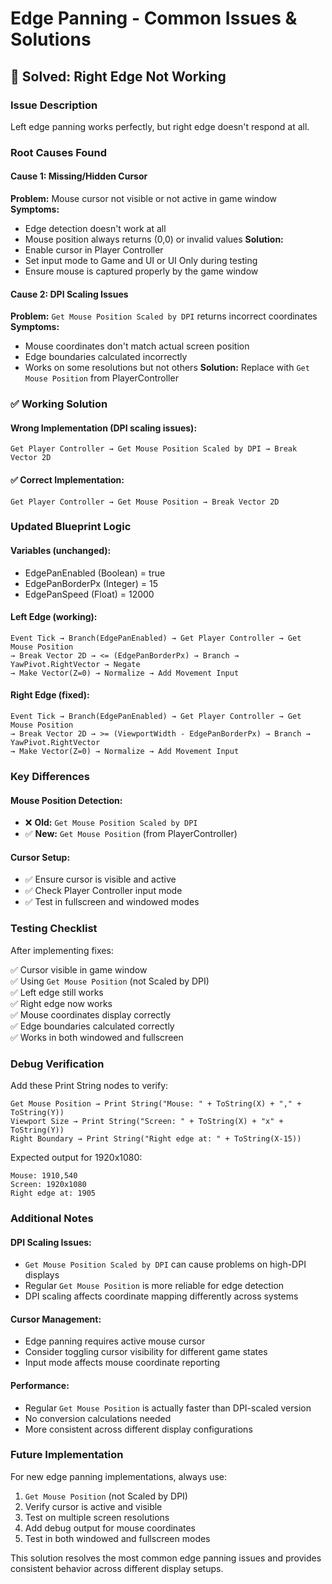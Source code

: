 # Edge Panning - Common Issues & Solutions

## 🚨 Solved: Right Edge Not Working

### Issue Description
Left edge panning works perfectly, but right edge doesn't respond at all.

### Root Causes Found

#### Cause 1: Missing/Hidden Cursor
**Problem:** Mouse cursor not visible or not active in game window
**Symptoms:** 
- Edge detection doesn't work at all
- Mouse position always returns (0,0) or invalid values
**Solution:** 
- Enable cursor in Player Controller
- Set input mode to Game and UI or UI Only during testing
- Ensure mouse is captured properly by the game window

#### Cause 2: DPI Scaling Issues  
**Problem:** `Get Mouse Position Scaled by DPI` returns incorrect coordinates
**Symptoms:**
- Mouse coordinates don't match actual screen position
- Edge boundaries calculated incorrectly
- Works on some resolutions but not others
**Solution:** Replace with `Get Mouse Position` from PlayerController

### ✅ Working Solution

#### Wrong Implementation (DPI scaling issues):
```
Get Player Controller → Get Mouse Position Scaled by DPI → Break Vector 2D
```

#### ✅ Correct Implementation:
```
Get Player Controller → Get Mouse Position → Break Vector 2D
```

### Updated Blueprint Logic

#### Variables (unchanged):
- EdgePanEnabled (Boolean) = true
- EdgePanBorderPx (Integer) = 15  
- EdgePanSpeed (Float) = 12000

#### Left Edge (working):
```
Event Tick → Branch(EdgePanEnabled) → Get Player Controller → Get Mouse Position
→ Break Vector 2D → <= (EdgePanBorderPx) → Branch → YawPivot.RightVector → Negate
→ Make Vector(Z=0) → Normalize → Add Movement Input
```

#### Right Edge (fixed):
```
Event Tick → Branch(EdgePanEnabled) → Get Player Controller → Get Mouse Position  
→ Break Vector 2D → >= (ViewportWidth - EdgePanBorderPx) → Branch → YawPivot.RightVector
→ Make Vector(Z=0) → Normalize → Add Movement Input
```

### Key Differences

#### Mouse Position Detection:
- ❌ **Old:** `Get Mouse Position Scaled by DPI`
- ✅ **New:** `Get Mouse Position` (from PlayerController)

#### Cursor Setup:
- ✅ Ensure cursor is visible and active
- ✅ Check Player Controller input mode
- ✅ Test in fullscreen and windowed modes

### Testing Checklist

After implementing fixes:

✅ Cursor visible in game window  
✅ Using `Get Mouse Position` (not Scaled by DPI)  
✅ Left edge still works  
✅ Right edge now works  
✅ Mouse coordinates display correctly  
✅ Edge boundaries calculated correctly  
✅ Works in both windowed and fullscreen  

### Debug Verification

Add these Print String nodes to verify:

```
Get Mouse Position → Print String("Mouse: " + ToString(X) + "," + ToString(Y))
Viewport Size → Print String("Screen: " + ToString(X) + "x" + ToString(Y))  
Right Boundary → Print String("Right edge at: " + ToString(X-15))
```

Expected output for 1920x1080:
```
Mouse: 1910,540
Screen: 1920x1080
Right edge at: 1905
```

### Additional Notes

#### DPI Scaling Issues:
- `Get Mouse Position Scaled by DPI` can cause problems on high-DPI displays
- Regular `Get Mouse Position` is more reliable for edge detection
- DPI scaling affects coordinate mapping differently across systems

#### Cursor Management:
- Edge panning requires active mouse cursor
- Consider toggling cursor visibility for different game states
- Input mode affects mouse coordinate reporting

#### Performance:
- Regular `Get Mouse Position` is actually faster than DPI-scaled version
- No conversion calculations needed
- More consistent across different display configurations

### Future Implementation

For new edge panning implementations, always use:
1. `Get Mouse Position` (not Scaled by DPI)
2. Verify cursor is active and visible
3. Test on multiple screen resolutions
4. Add debug output for mouse coordinates
5. Test in both windowed and fullscreen modes

This solution resolves the most common edge panning issues and provides consistent behavior across different display setups.